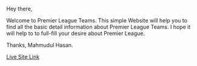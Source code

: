 Hey there, 

Welcome to Premier League Teams.
This simple Website will help you to find all the basic detail information about Premier League Teams.
I hope it will help to to full-fill your desire about Premier League.

Thanks, 
Mahmudul Hasan.

[Live Site Link](https://compassionate-nobel-7c5789.netlify.app/)
